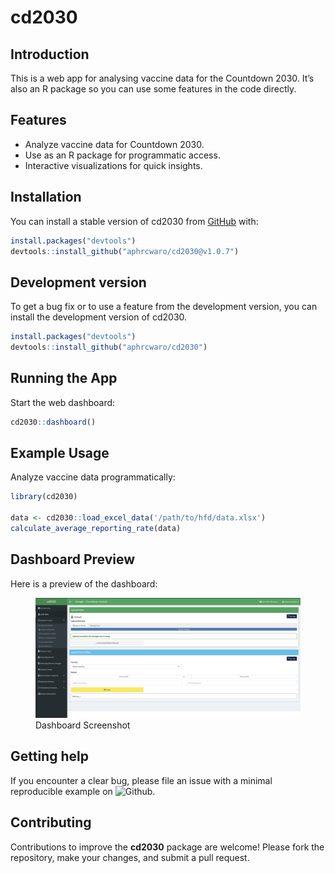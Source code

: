 
<!-- README.md is generated from README.Rmd. Please edit that file -->

# cd2030

<!-- badges: start -->
<!-- badges: end -->

## Introduction

This is a web app for analysing vaccine data for the Countdown 2030.
It’s also an R package so you can use some features in the code
directly.

## Features

- Analyze vaccine data for Countdown 2030.
- Use as an R package for programmatic access.
- Interactive visualizations for quick insights.

## Installation

You can install a stable version of cd2030 from
[GitHub](https://github.com/) with:

``` r
install.packages("devtools")
devtools::install_github("aphrcwaro/cd2030@v1.0.7")
```

## Development version

To get a bug fix or to use a feature from the development version, you
can install the development version of cd2030.

``` r
install.packages("devtools")
devtools::install_github("aphrcwaro/cd2030")
```

## Running the App

Start the web dashboard:

``` r
cd2030::dashboard()
```

## Example Usage

Analyze vaccine data programmatically:

``` r
library(cd2030)

data <- cd2030::load_excel_data('/path/to/hfd/data.xlsx')
calculate_average_reporting_rate(data)
```

## Dashboard Preview

Here is a preview of the dashboard:

<figure>
<img src="man/figures/dashboard.jpeg" alt="Dashboard Screenshot" />
<figcaption aria-hidden="true">Dashboard Screenshot</figcaption>
</figure>

## Getting help

If you encounter a clear bug, please file an issue with a minimal
reproducible example on
![Github](https://github.com/aphrcwaro/cd2030/issues).

## Contributing

Contributions to improve the **cd2030** package are welcome! Please fork
the repository, make your changes, and submit a pull request.
